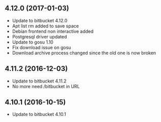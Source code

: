 
## 4.12.0 (2017-01-03)
- Update to bitbucket 4.12.0
- Apt list rm added to save space
- Debian frontend non interactive added
- Postgresql driver updated
- Update to gosu 1.10
- Fix download issue on gosu
- Download archive process changed since the old one is now broken

## 4.11.2 (2016-12-03)
- Update to bitbucket 4.11.2
- No more need /bitbucket in URL

## 4.10.1 (2016-10-15)
- Update to bitbucket 4.10.1
